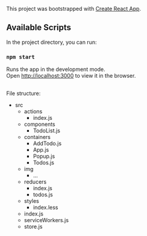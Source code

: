 This project was bootstrapped with [Create React App](https://github.com/facebook/create-react-app).

## Available Scripts

In the project directory, you can run:

### `npm start`

Runs the app in the development mode.<br>
Open [http://localhost:3000](http://localhost:3000) to view it in the browser.

 ##
File structure:
 - src
   - actions
        - index.js
   - components
     - TodoList.js
   - containers
     - AddTodo.js
     - App.js
     - Popup.js
     - Todos.js
   - img
     - ...
   - reducers
     - index.js
     - todos.js
   - styles
     - index.less
   - index.js
   - serviceWorkers.js
   - store.js
